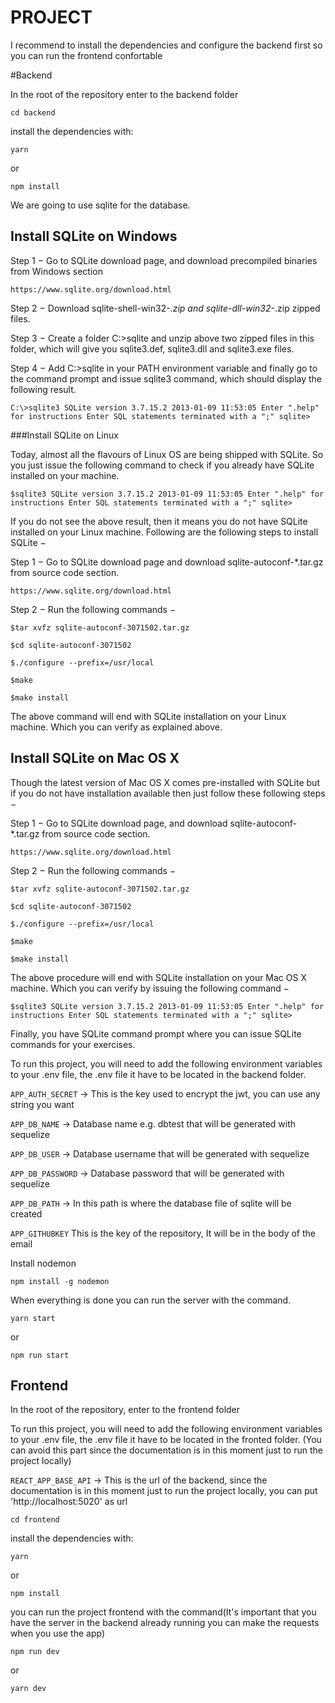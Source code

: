 # PROJECT

I recommend to install the dependencies and configure the backend first so you can run the frontend confortable

#Backend

In the root of the repository enter to the backend folder

`cd backend`

install the dependencies with:

`yarn`

or 

`npm install`

We are going to use sqlite for the database.

## Install SQLite on Windows
Step 1 − Go to SQLite download page, and download precompiled binaries from Windows section

`https://www.sqlite.org/download.html`

Step 2 − Download sqlite-shell-win32-*.zip and sqlite-dll-win32-*.zip zipped files.

Step 3 − Create a folder C:\>sqlite and unzip above two zipped files in this folder, which will give you sqlite3.def, sqlite3.dll and sqlite3.exe files.

Step 4 − Add C:\>sqlite in your PATH environment variable and finally go to the command prompt and issue sqlite3 command, which should display the following result.

`C:\>sqlite3
SQLite version 3.7.15.2 2013-01-09 11:53:05
Enter ".help" for instructions
Enter SQL statements terminated with a ";"
sqlite>`

###Install SQLite on Linux

Today, almost all the flavours of Linux OS are being shipped with SQLite. So you just issue the following command to check if you already have SQLite installed on your machine.

`$sqlite3
SQLite version 3.7.15.2 2013-01-09 11:53:05
Enter ".help" for instructions
Enter SQL statements terminated with a ";"
sqlite>`

If you do not see the above result, then it means you do not have SQLite installed on your Linux machine. Following are the following steps to install SQLite −

Step 1 − Go to SQLite download page and download sqlite-autoconf-*.tar.gz from source code section.

`https://www.sqlite.org/download.html`

Step 2 − Run the following commands −

`$tar xvfz sqlite-autoconf-3071502.tar.gz`

`$cd sqlite-autoconf-3071502`

`$./configure --prefix=/usr/local`

`$make`

`$make install`

The above command will end with SQLite installation on your Linux machine. Which you can verify as explained above.

## Install SQLite on Mac OS X

Though the latest version of Mac OS X comes pre-installed with SQLite but if you do not have installation available then just follow these following steps −

Step 1 − Go to SQLite download page, and download sqlite-autoconf-*.tar.gz from source code section.

`https://www.sqlite.org/download.html`

Step 2 − Run the following commands −

`$tar xvfz sqlite-autoconf-3071502.tar.gz`

`$cd sqlite-autoconf-3071502`

`$./configure --prefix=/usr/local`

`$make`

`$make install`

The above procedure will end with SQLite installation on your Mac OS X machine. Which you can verify by issuing the following command −

`$sqlite3
SQLite version 3.7.15.2 2013-01-09 11:53:05
Enter ".help" for instructions
Enter SQL statements terminated with a ";"
sqlite>`

Finally, you have SQLite command prompt where you can issue SQLite commands for your exercises.

To run this project, you will need to add the following environment variables to your .env file,
the .env file it have to be located in the backend folder.

`APP_AUTH_SECRET` → This is the key used to encrypt the jwt, you can use any string you want

`APP_DB_NAME` → Database name e.g. dbtest that will be generated with sequelize


`APP_DB_USER` → Database username  that will be generated with sequelize


`APP_DB_PASSWORD` →  Database password that will be generated with sequelize

`APP_DB_PATH` → In this path is where the database file of sqlite will be created

`APP_GITHUBKEY` This is the key of the repository, It will be in the body of the email

Install nodemon

`npm install -g nodemon `

When everything is done you can run the server with the command.

`yarn start`

or 

`npm run start`



## Frontend

In the root of the repository, enter to the frontend folder

To run this project, you will need to add the following environment variables to your .env file,
the .env file it have to be located in the fronted folder. (You can avoid this part since the documentation is in this moment just to run the project locally)

`REACT_APP_BASE_API` → This is the url of the backend, since the documentation is in this moment just to run the project locally, you can put 'http://localhost:5020' as url


`cd frontend`

install the dependencies with:

`yarn`

or 

`npm install`

you can run the project frontend with the command(It's important that you have the server in the backend already running you can make the requests when you use the app)

`npm run dev`

or

`yarn dev`